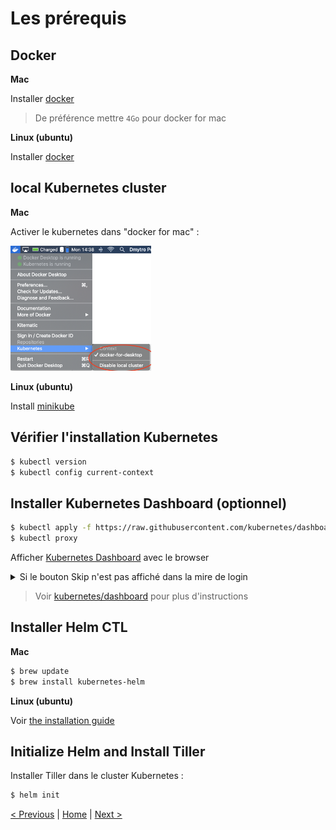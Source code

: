 # Les prérequis


## Docker 

**Mac**

Installer [docker](https://docs.docker.com/docker-for-mac/install/)
> De préférence mettre `4Go` pour docker for mac

**Linux (ubuntu)**

Installer [docker](https://docs.docker.com/install/linux/docker-ce/ubuntu)

## local Kubernetes cluster

**Mac**

Activer le kubernetes dans "docker for mac" :
<p>
<img src="img/kube-for-mac.png" height="200">
</p>

**Linux (ubuntu)**

Install [minikube](https://kubernetes.io/docs/tasks/tools/install-minikube/)

## Vérifier l'installation Kubernetes 

```sh
$ kubectl version
$ kubectl config current-context
```

## Installer Kubernetes Dashboard (optionnel)

```sh
$ kubectl apply -f https://raw.githubusercontent.com/kubernetes/dashboard/v1.10.1/src/deploy/recommended/kubernetes-dashboard.yaml
$ kubectl proxy
```

Afficher [Kubernetes Dashboard](http://localhost:8001/api/v1/namespaces/kube-system/services/https:kubernetes-dashboard:/proxy/.) avec le browser

<details><summary>Si le bouton Skip n'est pas affiché dans la mire de login</summary>
<p>


* Stopper le proxy.
* Vérifier que la configuration n'a pas l'option *enable-skip-login*.
* Patcher la configuration du dashboard.
* Vérifier que l'option a été rajoutée.
* Relancer le proxy.
 
```sh
$ kubectl -n kube-system get deployment kubernetes-dashboard --output yaml | grep enable-skip-login
$ kubectl -n kube-system patch deployment kubernetes-dashboard --patch "$(cat patch-kubernetes-dashboard-deployment.yaml)"
$ kubectl -n kube-system get deployment kubernetes-dashboard --output yaml | grep enable-skip-login
$ kubectl proxy
```
        
</p>
</details>


> Voir [kubernetes/dashboard](https://github.com/kubernetes/dashboard) pour plus d'instructions

## Installer Helm CTL

**Mac**

```sh
$ brew update
$ brew install kubernetes-helm
```

**Linux (ubuntu)**

Voir [the installation guide](https://helm.sh/docs/using_helm/#installing-helm)


## Initialize Helm and Install Tiller

Installer Tiller dans le cluster Kubernetes :

```sh
$ helm init
```

[< Previous](ex0-getting-started.md) | [Home](README.md) | [Next >](ex1-using-charts.md)